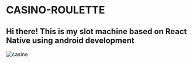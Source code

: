 # CASINO-ROULETTE

## Hi there! This is my slot machine based on React Native using android development

<img src='https://user-images.githubusercontent.com/71637814/218285618-a9cbd5c8-5b55-4efc-bc13-e17b47a6b18b.gif' alt='casino'/>
